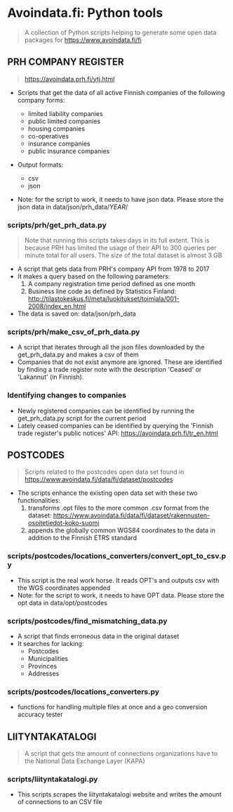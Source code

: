 
# Avoindata.fi: Python tools
> A collection of Python scripts helping to generate some open data packages for https://www.avoindata.fi/fi

## PRH COMPANY REGISTER
> https://avoindata.prh.fi/ytj.html

* Scripts that get the data of all active Finnish companies of the following company forms:
	* limited liability companies
	* public limited companies
	* housing companies
	* co-operatives
	* insurance companies
	* public insurance companies
* Output formats:
	* csv
	* json

* Note: for the script to work, it needs to have json data. Please store the json data in data/json/prh_data/*YEAR*/

### scripts/prh/get_prh_data.py
> Note that running this scripts takes days in its full extent. This is because PRH has limited the usage of their API to 300 queries per minute total for all users. The size of the total dataset is almost 3 GB

* A script that gets data from PRH's company API from 1978 to 2017
* It makes a query based on the following parameters:
	1. A company registration time period defined as one month
	2. Business line code as defined by Statistics Finland:
	http://tilastokeskus.fi/meta/luokitukset/toimiala/001-2008/index_en.html
* The data is saved on: data/json/prh_data


### scripts/prh/make_csv_of_prh_data.py
* A script that iterates through all the json files downloaded by the get_prh_data.py and makes a csv of them
* Companies that do not exist anymore are ignored. These are identified by finding a trade register note with the description 'Ceased' or 'Lakannut' (in Finnish).

### Identifying changes to companies
* Newly registered companies can be identified by running the get_prh_data.py script for the current period
* Lately ceased companies can be identified by querying the 'Finnish trade register's public notices' API: https://avoindata.prh.fi/tr_en.html


## POSTCODES
> Scripts related to the postcodes open data set found in https://www.avoindata.fi/data/fi/dataset/postcodes

* The scripts enhance the existing open data set with these two functionalities:
	1. transforms .opt files to the more common .csv format from the dataset: https://www.avoindata.fi/data/fi/dataset/rakennusten-osoitetiedot-koko-suomi
	2. appends the globally common WGS84 coordinates to the data in addition to the Finnish ETRS standard

### scripts/postcodes/locations_converters/convert_opt_to_csv.py
* This script is the real work horse. It reads OPT's and outputs csv with the WGS coordinates appended
* Note: for the script to work, it needs to have OPT data. Please store the opt data in data/opt/postcodes



### scripts/postcodes/find_mismatching_data.py
* A script that finds erroneous data in the original dataset
* It searches for lacking:
	* Postcodes
	* Municipalities
	* Provinces
	* Addresses

### scripts/postcodes/locations_converters.py
* functions for handling multiple files at once and a geo conversion accuracy tester



## LIITYNTAKATALOGI
> A script that gets the amount of connections organizations have to the National Data Exchange Layer (KAPA)

### scripts/liityntakatalogi.py
* This scripts scrapes the liityntakatalogi website and writes the amount of connections to an CSV file
